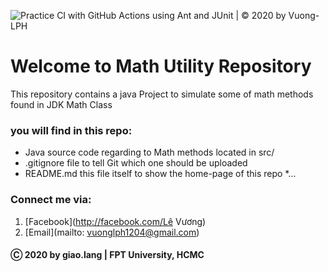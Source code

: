 ![Practice CI with GitHub Actions using Ant and JUnit | © 2020 by Vuong-LPH](https://github.com/vuong-LPH/1st-upload/workflows/Practice%20CI%20with%20GitHub%20Actions%20using%20Ant%20and%20JUnit%20%7C%20%C2%A9%202020%20by%20Vuong-LPH/badge.svg)
# Welcome to Math Utility Repository
This repository contains a java Project to simulate some of math methods found in JDK Math Class


### you will find in this repo: 
* Java source code regarding to Math methods located in src/
* .gitignore file to tell Git which one should be uploaded
* README.md this file itself to show the home-page of this repo
*...

### Connect me via:
1. [Facebook](http://facebook.com/Lê Vương)
2. [Email](mailto: vuonglph1204@gmail.com)


#### Ⓒ 2020 by giao.lang | FPT University, HCMC 

